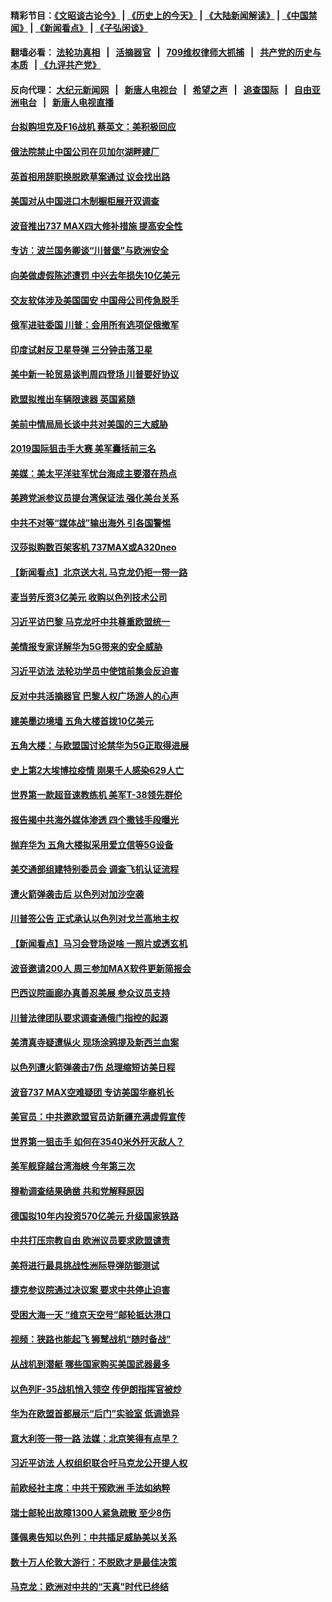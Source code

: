#### 精彩节目：[《文昭谈古论今》](http://134.209.198.168/wenzhao) | [《历史上的今天》](http://134.209.198.168/today-in-history) | [《大陆新闻解读》](http://134.209.198.168/ntdtv-comedy) | [《中国禁闻》](http://134.209.198.168/ntdtv-news) | [《新闻看点》](http://134.209.198.168/news-insight) | [《子弘闲谈》](http://134.209.198.168/zihongxiantan/) 

  #### 翻墙必看： [法轮功真相](http://134.209.198.168:10000/videos/truth.html) &nbsp;&nbsp;|&nbsp;&nbsp; [活摘器官](http://134.209.198.168:10000/videos/res/Organs/) &nbsp;&nbsp;|&nbsp;&nbsp; [709维权律师大抓捕](http://134.209.198.168:10000/videos/709/) &nbsp;&nbsp;|&nbsp;&nbsp; [共产党的历史与本质](http://134.209.198.168:10000/videos/ccp.html) &nbsp;&nbsp;| [《九评共产党》](http://134.209.198.168:10000/videos/jiuping/) 

#### 反向代理： [大纪元新闻网](http://134.209.198.168:10080/) &nbsp;&nbsp;|&nbsp;&nbsp; [新唐人电视台](http://134.209.198.168:8000/) &nbsp;&nbsp;|&nbsp;&nbsp; [希望之声](http://134.209.198.168:8200/) &nbsp;&nbsp;|&nbsp;&nbsp; [追查国际](http://134.209.198.168:10010/) &nbsp;&nbsp;|&nbsp;&nbsp; [自由亚洲电台](http://134.209.198.168:9800/) &nbsp;&nbsp;|&nbsp;&nbsp; [新唐人电视直播](http://134.209.198.168/) 

#### [台拟购坦克及F16战机 蔡英文：美积极回应](../pages/nsc418/n11144759.md?t=03280336) 

#### [俄法院禁止中国公司在贝加尔湖畔建厂](../pages/nsc418/n11144697.md?t=03280336) 

#### [英首相用辞职换脱欧草案通过 议会找出路](../pages/nsc418/n11144731.md?t=03280336) 

#### [美国对从中国进口木制橱柜展开双调查](../pages/nsc418/n11144673.md?t=03280336) 

#### [波音推出737 MAX四大修补措施 提高安全性](../pages/nsc418/n11144521.md?t=03280336) 

#### [专访：波兰国务卿谈“川普堡”与欧洲安全](../pages/nsc418/n11144470.md?t=03280336) 

#### [向美做虚假陈述遭罚 中兴去年损失10亿美元](../pages/nsc418/n11144356.md?t=03280336) 

#### [交友软体涉及美国国安 中国母公司传急脱手](../pages/nsc418/n11144181.md?t=03280336) 

#### [俄军进驻委国 川普：会用所有选项促俄撤军](../pages/nsc418/n11144268.md?t=03280336) 

#### [印度试射反卫星导弹 三分钟击落卫星](../pages/nsc418/n11144027.md?t=03280336) 

#### [美中新一轮贸易谈判周四登场 川普要好协议](../pages/nsc418/n11144151.md?t=03280336) 

#### [欧盟拟推出车辆限速器 英国紧随](../pages/nsc418/n11143685.md?t=03280336) 

#### [美前中情局局长谈中共对美国的三大威胁](../pages/nsc418/n11143495.md?t=03280336) 

#### [2019国际狙击手大赛 美军囊括前三名](../pages/nsc418/n11143339.md?t=03280336) 

#### [美媒：美太平洋驻军忧台海成主要潜在热点](../pages/nsc418/n11142846.md?t=03280336) 

#### [美跨党派参议员提台湾保证法 强化美台关系](../pages/nsc418/n11142602.md?t=03280336) 

#### [中共不对等“媒体战”输出海外 引各国警惕](../pages/nsc418/n11141857.md?t=03280336) 

#### [汉莎拟购数百架客机 737MAX或A320neo](../pages/nsc418/n11141877.md?t=03280336) 

#### [【新闻看点】北京送大礼 马克龙仍拒一带一路](../pages/nsc418/n11141442.md?t=03280336) 

#### [麦当劳斥资3亿美元 收购以色列技术公司](../pages/nsc418/n11141614.md?t=03280336) 

#### [习近平访巴黎 马克龙吁中共尊重欧盟统一](../pages/nsc418/n11141400.md?t=03280336) 

#### [美情报专家详解华为5G带来的安全威胁](../pages/nsc418/n11141562.md?t=03280336) 

#### [习近平访法 法轮功学员中使馆前集会反迫害](../pages/nsc418/n11140913.md?t=03280336) 

#### [反对中共活摘器官 巴黎人权广场游人的心声](../pages/nsc418/n11141160.md?t=03280336) 

#### [建美墨边境墙 五角大楼首拨10亿美元](../pages/nsc418/n11141035.md?t=03280336) 

#### [五角大楼：与欧盟国讨论禁华为5G正取得进展](../pages/nsc418/n11141169.md?t=03280336) 

#### [史上第2大埃博拉疫情 刚果千人感染629人亡](../pages/nsc418/n11140915.md?t=03280336) 

#### [世界第一款超音速教练机 美军T-38领先群伦](../pages/nsc418/n11140925.md?t=03280336) 

#### [报告揭中共海外媒体渗透 四个撒钱手段曝光](../pages/nsc418/n11139646.md?t=03280336) 

#### [抛弃华为 五角大楼拟采用爱立信等5G设备](../pages/nsc418/n11140051.md?t=03280336) 

#### [美交通部组建特别委员会 调查飞机认证流程](../pages/nsc418/n11139656.md?t=03280336) 

#### [遭火箭弹袭击后 以色列对加沙空袭](../pages/nsc418/n11139379.md?t=03280336) 

#### [川普签公告 正式承认以色列对戈兰高地主权](../pages/nsc418/n11139451.md?t=03280336) 

#### [【新闻看点】马习会登场说啥 一照片或透玄机](../pages/nsc418/n11139207.md?t=03280336) 

#### [波音邀请200人 周三参加MAX软件更新简报会](../pages/nsc418/n11138787.md?t=03280336) 

#### [巴西议院画廊办真善忍美展 参众议员支持](../pages/nsc418/n11138636.md?t=03280336) 

#### [川普法律团队要求调查通俄门指控的起源](../pages/nsc418/n11138801.md?t=03280336) 

#### [美清真寺疑遭纵火 现场涂鸦提及新西兰血案](../pages/nsc418/n11138671.md?t=03280336) 

#### [以色列遭火箭弹袭击7伤 总理缩短访美日程](../pages/nsc418/n11138626.md?t=03280336) 

#### [波音737 MAX空难疑团 专访美国华裔机长](../pages/nsc418/n11135735.md?t=03280336) 

#### [美官员：中共邀欧盟官员访新疆充满虚假宣传](../pages/nsc418/n11138299.md?t=03280336) 

#### [世界第一狙击手 如何在3540米外歼灭敌人？](../pages/nsc418/n11138361.md?t=03280336) 

#### [美军舰穿越台湾海峡 今年第三次](../pages/nsc418/n11138053.md?t=03280336) 

#### [穆勒调查结果确凿 共和党解释原因](../pages/nsc418/n11137422.md?t=03280336) 

#### [德国拟10年内投资570亿美元 升级国家铁路](../pages/nsc418/n11137200.md?t=03280336) 

#### [中共打压宗教自由 欧洲议员要求欧盟谴责](../pages/nsc418/n11136994.md?t=03280336) 

#### [美将进行最具挑战性洲际导弹防御测试](../pages/nsc418/n11136684.md?t=03280336) 

#### [捷克参议院通过决议案 要求中共停止迫害](../pages/nsc418/n11136773.md?t=03280336) 

#### [受困大海一天 “维京天空号”邮轮抵达港口](../pages/nsc418/n11136438.md?t=03280336) 

#### [视频：狭路也能起飞 狮鹫战机“随时备战”](../pages/nsc418/n11136265.md?t=03280336) 

#### [从战机到潜艇 哪些国家购买美国武器最多](../pages/nsc418/n11128404.md?t=03280336) 

#### [以色列F-35战机悄入领空 传伊朗指挥官被炒](../pages/nsc418/n11135951.md?t=03280336) 

#### [华为在欧盟首都展示“后门”实验室 低调诡异](../pages/nsc418/n11135419.md?t=03280336) 

#### [意大利签一带一路 法媒：北京笑得有点早？](../pages/nsc418/n11135395.md?t=03280336) 

#### [习近平访法 人权组织联合吁马克龙公开提人权](../pages/nsc418/n11135288.md?t=03280336) 

#### [前欧经社主席：中共干预欧洲 手法如纳粹](../pages/nsc418/n11134687.md?t=03280336) 

#### [瑞士邮轮出故障1300人紧急疏散 至少8伤](../pages/nsc418/n11135318.md?t=03280336) 

#### [蓬佩奥告知以色列：中共插足威胁美以关系](../pages/nsc418/n11135134.md?t=03280336) 

#### [数十万人伦敦大游行：不脱欧才是最佳决策](../pages/nsc418/n11134913.md?t=03280336) 

#### [马克龙：欧洲对中共的“天真”时代已终结](../pages/nsc418/n11134858.md?t=03280336) 

